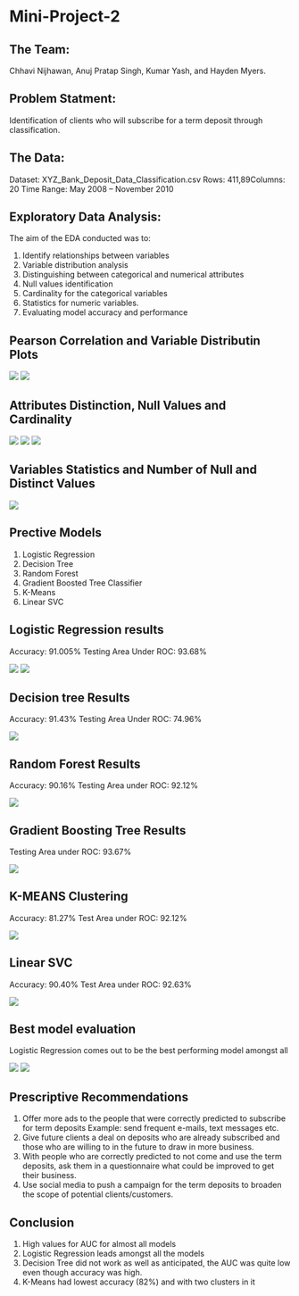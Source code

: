 # Mini-Project-2

## The Team: 
Chhavi Nijhawan, Anuj Pratap Singh, Kumar Yash, and Hayden Myers.

## Problem Statment: 
Identification of clients who will subscribe for a term deposit through classification.

## The Data:
Dataset: XYZ_Bank_Deposit_Data_Classification.csv​
Rows: 411,89​
Columns: 20​
Time Range: May 2008 – November 2010


## Exploratory Data Analysis:
The aim of the EDA conducted was to:​
1. Identify relationships between variables​
2. Variable distribution analysis​
3. Distinguishing between categorical and numerical attributes​
4. Null values identification​
5. Cardinality for the categorical variables​
6. Statistics for numeric variables.
7. Evaluating model accuracy and performance

## Pearson Correlation and Variable Distributin Plots
![](1.jpg)
![](2.jpg)
## Attributes Distinction, Null Values and Cardinality
![](3.jpg)
![](4.jpg)
![](5.jpg)
## Variables Statistics and Number of Null and Distinct Values
![](6.jpg)
## Prective Models 
1. Logistic Regression​
2. Decision Tree​
3. Random Forest ​
4. Gradient Boosted Tree Classifier​
5. K-Means​
6. Linear SVC 

## Logistic Regression results
Accuracy: 91.005%
Testing Area Under ROC: 93.68%

![](8.jpg)
![](7.jpg)

## Decision tree Results
Accuracy: 91.43%
Testing Area Under ROC: 74.96%

![](9.jpg)

## Random Forest Results
Accuracy: 90.16%
Testing Area under ROC: 92.12%

![](10.jpg)

## Gradient Boosting Tree Results
Testing Area under ROC: 93.67%

![](11.jpg)

## K-MEANS Clustering
Accuracy: 81.27%
Test Area under ROC: 92.12%

![](12.jpg)

## Linear SVC
Accuracy: 90.40%
Test Area under ROC: 92.63%

![](13.jpg)

## Best model evaluation
Logistic Regression comes out to be the best performing model amongst all

![](14.jpg)
![](15.jpg)

## Prescriptive Recommendations

1. Offer more ads to the people that were correctly predicted to subscribe for term deposits​
Example:  send frequent e-mails, text messages etc.
2. Give future clients a deal on deposits who are already subscribed and those who are willing to in the future to draw in more business. ​
3. With people who are correctly predicted to not come and use the term deposits, ask them in a questionnaire what could be improved to get their business. 
4. Use social media to push a campaign for the term deposits to broaden the scope of potential clients/customers. 

## Conclusion

1. High values for AUC for almost all models
2. Logistic Regression leads amongst all the models
3. Decision Tree did not work as well as anticipated, the AUC was quite low even though accuracy was high.
4. K-Means had lowest accuracy (82%) and with two clusters in it
